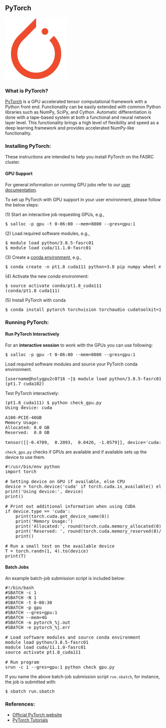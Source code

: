 ## PyTorch

<img src="Images/pytorch-logo.png" alt="PyTorch-logo" width="200"/>

### What is PyTorch?

[PyTorch](https://pytorch.org) is a GPU accelerated tensor computational framework with a Python front end. Functionality can be easily extended with common Python libraries such as NumPy, SciPy, and Cython. Automatic differentiation is done with a tape-based system at both a functional and neural network layer level. This functionality brings a high level of flexibility and speed as a deep learning framework and provides accelerated NumPy-like functionality.

### Installing PyTorch:

These instructions are intended to help you install PyTorch on the FASRC cluster.

#### GPU Support

For general information on running GPU jobs refer to our [user documentation](https://www.rc.fas.harvard.edu/resources/documentation/gpgpu-computing-on-the-cluster).

To set up PyTorch with GPU support in your user environment, please follow the below steps:

(1) Start an interactive job requesting GPUs, e.g.,

<pre>
$ salloc -p gpu -t 0-06:00 --mem=8000 --gres=gpu:1 
</pre>

(2) Load required software modules, e.g.,

<pre>
$ module load python/3.8.5-fasrc01
$ module load cuda/11.1.0-fasrc01
</pre>

(3) Create a [conda environment](https://conda.io/projects/conda/en/latest/index.html), e.g.,

<pre>
$ conda create -n pt1.8_cuda111 python=3.8 pip numpy wheel matplotlib
</pre>

(4) Activate the new *conda* environment:

<pre>
$ source activate conda/pt1.8_cuda111
(conda/pt1.8_cuda111)
</pre>

(5) Install PyTorch with conda

<pre>
$ conda install pytorch torchvision torchaudio cudatoolkit=11.1 -c pytorch -c nvidia
</pre>

### Running PyTorch:

#### Run PyTorch Interactively

For an **interactive session** to work with the GPUs you can use following:

<pre>
$ salloc -p gpu -t 0-06:00 --mem=8000 --gres=gpu:1 
</pre>

Load required software modules and source your PyTorch conda environment.

<pre>
[username@holygpu2c0716 ~]$ module load python/3.8.5-fasrc01 cuda/11.1.0-fasrc01  && source activate pt1.8_cuda111
(pt1.7_cuda102)
</pre>

Test PyTorch interactively:

<pre>
(pt1.8_cuda111) $ python check_gpu.py 
Using device: cuda

A100-PCIE-40GB
Memory Usage:
Allocated: 0.0 GB
Reserved:  0.0 GB

tensor([[-0.4709,  0.2093,  0.0426, -1.0579]], device='cuda:0')
</pre>

<code>check_gpu.py</code> checks if GPUs are available and if available sets up the device to use them.

<pre>
#!/usr/bin/env python
import torch

# Setting device on GPU if available, else CPU
device = torch.device('cuda' if torch.cuda.is_available() else 'cpu')
print('Using device:', device)
print()

# Print out additional information when using CUDA
if device.type == 'cuda':
    print(torch.cuda.get_device_name(0))
    print('Memory Usage:')
    print('Allocated:', round(torch.cuda.memory_allocated(0)/1024**3,1), 'GB')
    print('Reserved: ', round(torch.cuda.memory_reserved(0)/1024**3,1), 'GB')
    print()

# Run a small test on the available device
T = torch.randn(1, 4).to(device)
print(T)
</pre>

#### Batch Jobs

An example batch-job submission script is included below:

<pre>
#!/bin/bash
#SBATCH -c 1
#SBATCH -N 1
#SBATCH -t 0-00:30
#SBATCH -p gpu
#SBATCH --gres=gpu:1
#SBATCH --mem=4G
#SBATCH -o pytorch_%j.out 
#SBATCH -e pytorch_%j.err 

# Load software modules and source conda environment
module load python/3.8.5-fasrc01
module load cuda/11.1.0-fasrc01
source activate pt1.8_cuda111

# Run program
srun -c 1 --gres=gpu:1 python check_gpu.py 
</pre>

If you name the above batch-job submission script <code>run.sbatch</code>, for instance, the job is submitted with:

<pre>
$ sbatch run.sbatch
</pre>

### References:

* [Official PyTorch website](https://pytorch.org)
* [PyTorch Tutorials](https://pytorch.org/tutorials/)
